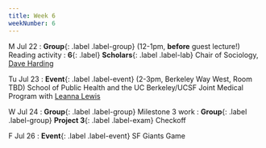 ```yaml
---
title: Week 6
weekNumber: 6
---
```


M Jul 22
: **Group**{: .label .label-group} (12-1pm, **before** guest lecture!) Reading activity
: **6**{: .label} **Scholars**{: .label .label-lab} Chair of Sociology, [Dave Harding](https://sociology.berkeley.edu/faculty/david-j-harding)

Tu Jul 23
: **Event**{: .label .label-event} (2-3pm, Berkeley Way West, Room TBD) School of Public Health and the UC Berkeley/UCSF Joint Medical Program with [Leanna Lewis](https://meded.ucsf.edu/current-students/education-programs/prime-us-program/about-prime-us/our-leadership)
	

W Jul 24
: **Group**{: .label .label-group} Milestone 3 work
: **Group**{: .label .label-group} **Project 3**{: .label .label-exam} Checkoff

F Jul 26
: **Event**{: .label .label-event} SF Giants Game
